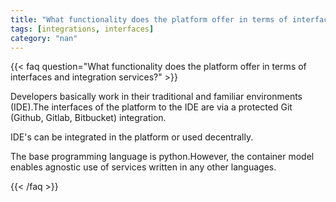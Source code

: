 ```yaml
---
title: "What functionality does the platform offer in terms of interfaces and integration services?"
tags: [integrations, interfaces]
category: "nan"
---
```


<!-- QUESTION -->

{{< faq question="What functionality does the platform offer in terms of interfaces and integration services?" >}}

<!-- ANSWER -->

Developers basically work in their traditional and familiar environments (IDE).The interfaces of the platform to the IDE are via a protected Git (Github, Gitlab, Bitbucket) integration.

IDE's can be integrated in the platform or used decentrally.

The base programming language is python.However, the container model enables agnostic use of services written in any other languages.

{{< /faq >}}
